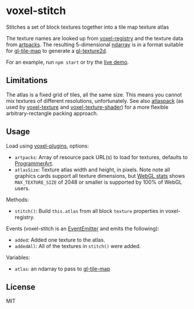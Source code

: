 # voxel-stitch

Stitches a set of block textures together into a tile map texture atlas

The texture names are looked up from [voxel-registry](https://github.com/deathcap/voxel-registry)
and the texture data from [artpacks](https://github.com/deathcap/artpacks). The resulting
5-dimensional [ndarray](https://github.com/mikolalysenko/ndarray) is in a format suitable for
[gl-tile-map](https://github.com/mikolalysenko/gl-tile-map) to generate a [gl-texture2d](https://github.com/gl-modules/gl-texture2d).

For an example, run `npm start` or try the [live demo](http://deathcap.github.io/voxel-stitch).

## Limitations

The atlas is a fixed grid of tiles, all the same size. This means you cannot mix
textures of different resolutions, unfortunately. See also
[atlaspack](https://github.com/shama/atlaspack) (as used by
[voxel-texture](https://github.com/shama/voxel-texture) and
[voxel-texture-shader](https://github.com/deathcap/voxel-texture-shader)) for
a more flexible arbitrary-rectangle packing approach.


## Usage
Load using [voxel-plugins](https://github.com/deathcap/voxel-plugins), options:

* `artpacks`: Array of resource pack URL(s) to load for textures, defaults to [ProgrammerArt](https://github.com/deathcap/ProgrammerArt).
* `atlasSize`: Texture atlas width and height, in pixels. Note note all graphics cards support
all texture dimensions, but [WebGL stats](http://webglstats.com/) shows `MAX_TEXTURE_SIZE` of 2048
or smaller is supported by 100% of WebGL users.

Methods:

* `stitch()`: Build `this.atlas` from all block `texture` properties in voxel-registry.

Events (voxel-stitch is an [EventEmitter](http://nodejs.org/api/events.html) and emits the following):

* `added`: Added one texture to the atlas.
* `addedAll`: All of the textures in `stitch()` were added.

Variables:

* `atlas`: an ndarray to pass to [gl-tile-map](https://github.com/mikolalysenko/gl-tile-map)

## License

MIT

